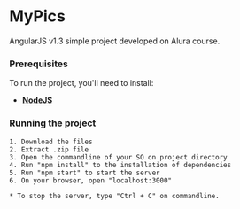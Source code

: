 # MyPics
AngularJS v1.3 simple project developed on Alura course.

### Prerequisites

To run the project, you'll need to install:
* [**NodeJS**](https://nodejs.org/en/)

### Running the project

```
1. Download the files
2. Extract .zip file
3. Open the commandline of your SO on project directory
4. Run "npm install" to the installation of dependencies
5. Run "npm start" to start the server
6. On your browser, open "localhost:3000"

* To stop the server, type "Ctrl + C" on commandline.
```
